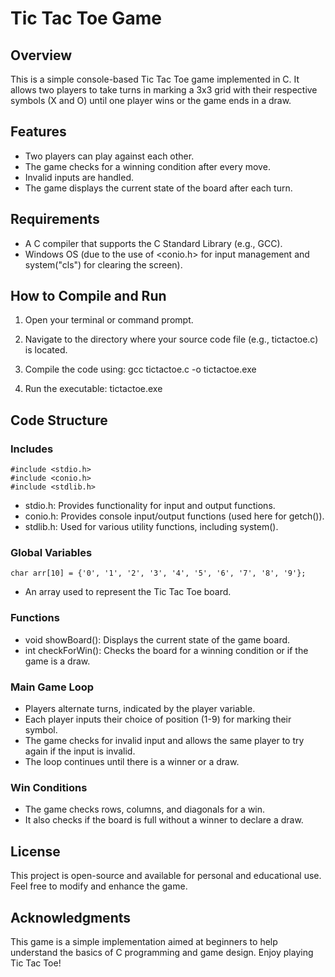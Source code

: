 # Tic Tac Toe Game

## Overview
This is a simple console-based Tic Tac Toe game implemented in C. It allows two players to take turns in marking a 3x3 grid with their respective symbols (X and O) until one player wins or the game ends in a draw.

## Features
- Two players can play against each other.
- The game checks for a winning condition after every move.
- Invalid inputs are handled.
- The game displays the current state of the board after each turn.

## Requirements
- A C compiler that supports the C Standard Library (e.g., GCC).
- Windows OS (due to the use of <conio.h> for input management and system("cls") for clearing the screen).

## How to Compile and Run
1. Open your terminal or command prompt.
2. Navigate to the directory where your source code file (e.g., tictactoe.c) is located.
3. Compile the code using:
      gcc tictactoe.c -o tictactoe.exe
   
4. Run the executable:
      tictactoe.exe
   

## Code Structure

### Includes
```
#include <stdio.h>
#include <conio.h>
#include <stdlib.h>
```
- stdio.h: Provides functionality for input and output functions.
- conio.h: Provides console input/output functions (used here for getch()).
- stdlib.h: Used for various utility functions, including system().

### Global Variables
```
char arr[10] = {'0', '1', '2', '3', '4', '5', '6', '7', '8', '9'};
```
- An array used to represent the Tic Tac Toe board.

### Functions
- void showBoard(): Displays the current state of the game board.
- int checkForWin(): Checks the board for a winning condition or if the game is a draw.

### Main Game Loop
- Players alternate turns, indicated by the player variable.
- Each player inputs their choice of position (1-9) for marking their symbol.
- The game checks for invalid input and allows the same player to try again if the input is invalid.
- The loop continues until there is a winner or a draw.

### Win Conditions
- The game checks rows, columns, and diagonals for a win.
- It also checks if the board is full without a winner to declare a draw.

## License
This project is open-source and available for personal and educational use. Feel free to modify and enhance the game.

## Acknowledgments
This game is a simple implementation aimed at beginners to help understand the basics of C programming and game design. Enjoy playing Tic Tac Toe!
